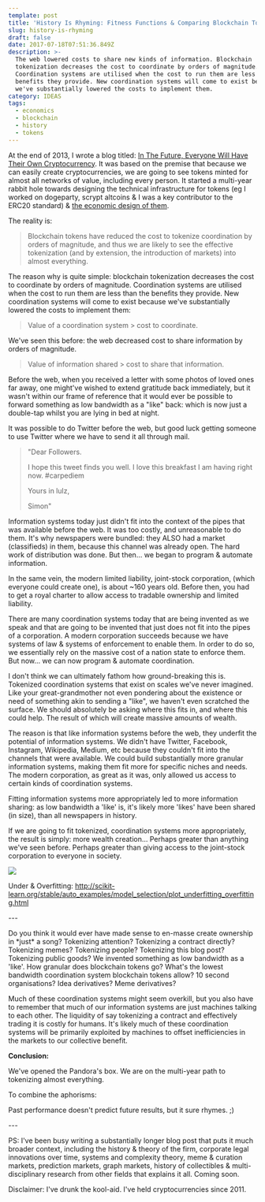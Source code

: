 ```yaml
---
template: post
title: 'History Is Rhyming: Fitness Functions & Comparing Blockchain Tokens To The Web'
slug: history-is-rhyming
draft: false
date: 2017-07-18T07:51:36.849Z
description: >-
  The web lowered costs to share new kinds of information. Blockchain
  tokenization decreases the cost to coordinate by orders of magnitude.
  Coordination systems are utilised when the cost to run them are less than the
  benefits they provide. New coordination systems will come to exist because
  we've substantially lowered the costs to implement them. 
category: IDEAS
tags:
  - economics
  - blockchain
  - history
  - tokens
---
```

At the end of 2013, I wrote a blog titled: [In The Future, Everyone Will Have Their Own Cryptocurrency](http://simondlr.tumblr.com/post/70089813484/in-the-future-everyone-will-have-their-own). It was based on the premise that because we can easily create cryptocurrencies, we are going to see tokens minted for almost all networks of value, including every person. It started a multi-year rabbit hole towards designing the technical infrastructure for tokens (eg I worked on dogeparty, scrypt altcoins & I was a key contributor to the ERC20 standard) & [the economic design of them](https://medium.com/@simondlr/a-summary-of-my-work-on-blockchain-based-economic-coordination-41fd759239a6).

The reality is:

> Blockchain tokens have reduced the cost to tokenize coordination by orders of magnitude, and thus we are likely to see the effective tokenization (and by extension, the introduction of markets) into almost everything.

The reason why is quite simple: blockchain tokenization decreases the cost to coordinate by orders of magnitude. Coordination systems are utilised when the cost to run them are less than the benefits they provide. New coordination systems will come to exist because we've substantially lowered the costs to implement them:

> Value of a coordination system > cost to coordinate.

We've seen this before: the web decreased cost to share information by orders of magnitude.

> Value of information shared > cost to share that information.

Before the web, when you received a letter with some photos of loved ones far away, one might've wished to extend gratitude back immediately, but it wasn't within our frame of reference that it would ever be possible to forward something as low bandwidth as a "like" back: which is now just a double-tap whilst you are lying in bed at night.

It was possible to do Twitter before the web, but good luck getting someone to use Twitter where we have to send it all through mail.

> "Dear Followers.
>
> I hope this tweet finds you well. I love this breakfast I am having right now. #carpediem
>
> Yours in lulz,
>
> Simon"

Information systems today just didn't fit into the context of the pipes that was available before the web. It was too costly, and unreasonable to do them. It's why newspapers were bundled: they ALSO had a market (classifieds) in them, because this channel was already open. The hard work of distribution was done. But then… we began to program & automate information.

In the same vein, the modern limited liability, joint-stock corporation, (which everyone could create one), is about ~160 years old. Before then, you had to get a royal charter to allow access to tradable ownership and limited liability.

There are many coordination systems today that are being invented as we speak and that are going to be invented that just does not fit into the pipes of a corporation. A modern corporation succeeds because we have systems of law & systems of enforcement to enable them. In order to do so, we essentially rely on the massive cost of a nation state to enforce them. But now… we can now program & automate coordination.

I don't think we can ultimately fathom how ground-breaking this is. Tokenized coordination systems that exist on scales we've never imagined. Like your great-grandmother not even pondering about the existence or need of something akin to sending a "like", we haven't even scratched the surface. We should absolutely be asking where this fits in, and where this could help. The result of which will create massive amounts of wealth.

The reason is that like information systems before the web, they underfit the potential of information systems. We didn't have Twitter, Facebook, Instagram, Wikipedia, Medium, etc because they couldn't fit into the channels that were available. We could build substantially more granular information systems, making them fit more for specific niches and needs. The modern corporation, as great as it was, only allowed us access to certain kinds of coordination systems.

Fitting information systems more appropriately led to more information sharing: as low bandwidth a 'like' is, it's likely more 'likes' have been shared (in size), than all newspapers in history.

If we are going to fit tokenized, coordination systems more appropriately, the result is simply: more wealth creation… Perhaps greater than anything we've seen before. Perhaps greater than giving access to the joint-stock corporation to everyone in society.

![](/media/1_5dac6a82efcmeeuskzdfdw-1-.png)

Under & Overfitting: http://scikit-learn.org/stable/auto_examples/model_selection/plot_underfitting_overfitting.html

\---

Do you think it would ever have made sense to en-masse create ownership in \*just\* a song? Tokenizing attention? Tokenizing a contract directly? Tokenizing memes? Tokenizing people? Tokenizing this blog post? Tokenizing public goods? We invented something as low bandwidth as a 'like'. How granular does blockchain tokens go? What's the lowest bandwidth coordination system blockchain tokens allow? 10 second organisations? Idea derivatives? Meme derivatives?

Much of these coordination systems might seem overkill, but you also have to remember that much of our information systems are just machines talking to each other. The liquidity of say tokenizing a contract and effectively trading it is costly for humans. It's likely much of these coordination systems will be primarily exploited by machines to offset inefficiencies in the markets to our collective benefit.

**Conclusion:**

We've opened the Pandora's box. We are on the multi-year path to tokenizing almost everything.

To combine the aphorisms:

Past performance doesn't predict future results, but it sure rhymes. ;)

\---



PS: I've been busy writing a substantially longer blog post that puts it much broader context, including the history & theory of the firm, corporate legal innovations over time, systems and complexity theory, meme & curation markets, prediction markets, graph markets, history of collectibles & multi-disciplinary research from other fields that explains it all. Coming soon.

Disclaimer: I've drunk the kool-aid. I've held cryptocurrencies since 2011.
